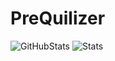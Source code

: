 # PreQuilizer
![GitHubStats](https://img.shields.io/github/stars/mrbootsboots/PreQuilizer.svg)
![Stats](https://starchart.cc/mrbootsboots/PreQuilizer.svg)
